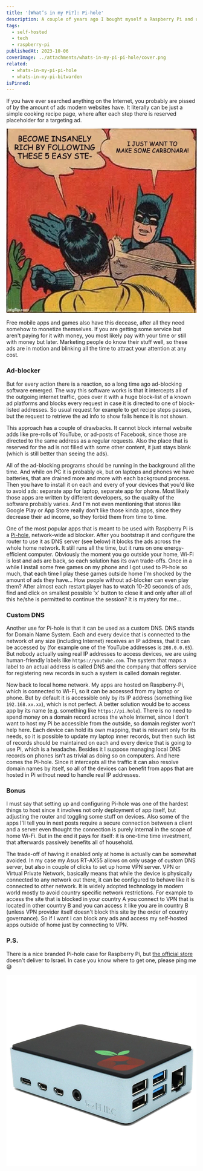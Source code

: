 ```yaml
---
title: '[What’s in my Pi?]: Pi-hole'
description: A couple of years ago I bought myself a Raspberry Pi and using it as a home server hosting there a bunch of different apps. The whole setup went through several iterations and is still evolving. I'd like to share with you what I have there and how it is helping me in my day-to-day life. There will be several posts in order to make it more readable, so keep in touch
tags:
  - self-hosted
  - tech
  - raspberry-pi
publishedAt: 2023-10-06
coverImage: ../attachments/whats-in-my-pi-pi-hole/cover.png
related:
  - whats-in-my-pi-pi-hole
  - whats-in-my-pi-bitwarden
isPinned:
---
```


If you have ever searched anything on the Internet, you probably are pissed of by the amount of ads modern websites have. It literally can be just a simple cooking recipe page, where after each step there is reserved placeholder for a targeting ad.

![ad meme](../attachments/whats-in-my-pi-pi-hole/ad-meme.webp)

Free mobile apps and games also have this decease, after all they need somehow to monetize themselves. If you are getting some service but aren't paying for it with money, you most likely pay with your time or still with money but later. Marketing people do know their stuff well, so these ads are in motion and blinking all the time to attract your attention at any cost.

### Ad-blocker

But for every action there is a reaction, so a long time ago ad-blocking software emerged. The way this software works is that it intercepts all of the outgoing internet traffic, goes over it with a huge block-list of a known ad platforms and blocks every request in case it is directed to one of block-listed addresses. So usual request for example to get recipe steps passes, but the request to retrieve the ad info to show fails hence it is not shown.

This approach has a couple of drawbacks. It cannot block internal website adds like pre-rolls of YouTube, or ad-posts of Facebook, since those are directed to the same address as a regular requests. Also the place that is reserved for the ad is not filled with some other content, it just stays blank (which is still better than seeing the ads).

All of the ad-blocking programs should be running in the background all the time. And while on PC it is probably ok, but on laptops and phones we have batteries, that are drained more and more with each background process. Then you have to install it on each and every of your devices that you'd like to avoid ads: separate app for laptop, separate app for phone. Most likely those apps are written by different developers, so the quality of the software probably varies. And I'm not even mentioning that stores like Google Play or App Store really don't like those kinda apps, since they decrease their ad income, so they forbid them from time to time.

One of the most popular apps that is meant to be used with Raspberry Pi is a [Pi-hole](https://pi-hole.net/), network-wide ad blocker. After you bootstrap it and configure the router to use it as DNS server (see below) it blocks the ads across the whole home network. It still runs all the time, but it runs on one energy-efficient computer. Obviously the moment you go outside your home, Wi-Fi is lost and ads are back, so each solution has its own trade-offs. Once in a while I install some free games on my phone and I got used to Pi-hole so much, that each time I play these games outside home I'm shocked by the amount of ads they have... How people without ad-blocker can even play them? After almost each restart player has to watch 10-20 seconds of ads, find and click on smallest possible 'x' button to close it and only after all of this he/she is permitted to continue the session? It is mystery for me...

### Custom DNS

Another use for Pi-hole is that it can be used as a custom DNS. DNS stands for Domain Name System. Each and every device that is connected to the network of any size (including Internet) receives an IP address, that it can be accessed by (for example one of the YouTube addresses is `208.0.0.65`). But nobody actually using real IP addresses to access devices, we are using human-friendly labels like `https://youtube.com`. The system that maps a label to an actual address is called DNS and the company that offers service for registering new records in such a system is called domain register.

Now back to local home network. My apps are hosted on Raspberry-Pi, which is connected to Wi-Fi, so it can be accessed from my laptop or phone. But by default it is accessible only by its IP address (something like `192.168.xx.xx`), which is not perfect. A better solution would be to access app by its name (e.g. something like `https://pi.hole`). There is no need to spend money on a domain record across the whole Internet, since I don't want to host my Pi be accessible from the outside, so domain register won't help here. Each device can hold its own mapping, that is relevant only for its needs, so it is possible to update my laptop inner records, but then such list of records should be maintained on each and every device that is going to use Pi, which is a headache. Besides it I suppose managing local DNS records on phones isn't as trivial as doing so on computers. And here comes the Pi-hole. Since it intercepts all the traffic it can also resolve domain names by itself, so all of the devices can benefit from apps that are hosted in Pi without need to handle real IP addresses.

### Bonus

I must say that setting up and configuring Pi-hole was one of the hardest things to host since it involves not only deployment of app itself, but adjusting the router and toggling some stuff on devices. Also some of the apps I'll tell you in next posts require a secure connection between a client and a server even thought the connection is purely internal in the scope of home Wi-Fi. But in the end it pays for itself: it is one-time time investment, that afterwards passively benefits all of household.

The trade-off of having it enabled only at home is actually can be somewhat avoided. In my case my Asus RT-AX55 allows on only usage of custom DNS server, but also in couple of clicks to set up home VPN server. VPN or Virtual Private Network, basically means that while the device is physically connected to any network out there, it can be configured to behave like it is connected to other network. It is widely adopted technology in modern world mostly to avoid country specific network restrictions. For example to access the site that is blocked in your country A you connect to VPN that is located in other country B and you can access it like you are in country B (unless VPN provider itself doesn't block this site by the order of country governance). So if I want I can block any ads and access my self-hosted apps outside of home just by connecting to VPN.

### P.S.

There is a nice branded Pi-hole case for Raspberry Pi, but [the official store](https://thepihut.com/products/pi-hole-edition-raspberry-pi-4-flirc-case) doesn't deliver to Israel. In case you know where to get one, please ping me😅

![pi hole case](../attachments/whats-in-my-pi-pi-hole/pi-hole-case.webp)
